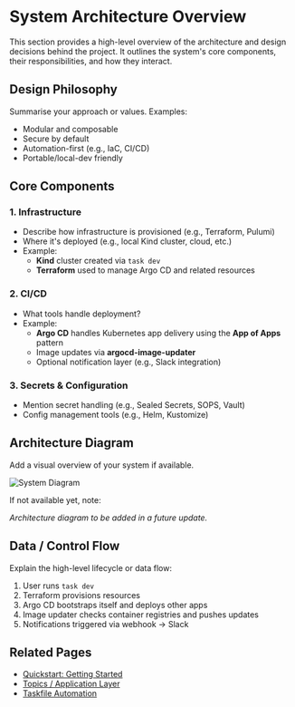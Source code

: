 # System Architecture Overview

This section provides a high-level overview of the architecture and design decisions behind the project. It outlines the system's core components, their responsibilities, and how they interact.

## Design Philosophy

Summarise your approach or values. Examples:

- Modular and composable
- Secure by default
- Automation-first (e.g., IaC, CI/CD)
- Portable/local-dev friendly

## Core Components

### 1. Infrastructure

- Describe how infrastructure is provisioned (e.g., Terraform, Pulumi)
- Where it's deployed (e.g., local Kind cluster, cloud, etc.)
- Example:
  - **Kind** cluster created via `task dev`
  - **Terraform** used to manage Argo CD and related resources

### 2. CI/CD

- What tools handle deployment?
- Example:
  - **Argo CD** handles Kubernetes app delivery using the **App of Apps** pattern
  - Image updates via **argocd-image-updater**
  - Optional notification layer (e.g., Slack integration)

### 3. Secrets & Configuration

- Mention secret handling (e.g., Sealed Secrets, SOPS, Vault)
- Config management tools (e.g., Helm, Kustomize)

## Architecture Diagram

Add a visual overview of your system if available.

![System Diagram](../assets/architecture-diagram.png)

If not available yet, note:

*Architecture diagram to be added in a future update.*

## Data / Control Flow

Explain the high-level lifecycle or data flow:

1. User runs `task dev`
2. Terraform provisions resources
3. Argo CD bootstraps itself and deploys other apps
4. Image updater checks container registries and pushes updates
5. Notifications triggered via webhook → Slack

## Related Pages

* [Quickstart: Getting Started](../0-quickstart/1-getting-started.md)
* [Topics / Application Layer](../2-project/0-topic1.md)
* [Taskfile Automation](../2-project/tasks/0-overview.md)
